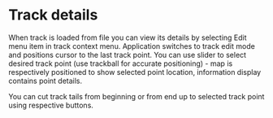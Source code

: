 Track details
=============

When track is loaded from file you can view its details by selecting Edit menu item in track context menu. Application switches to track edit mode and positions cursor to the last track point. You can use slider to select desired track point (use trackball for accurate positioning) - map is respectively positioned to show selected point location, information display contains point details.

You can cut track tails from beginning or from end up to selected track point using respective buttons.
